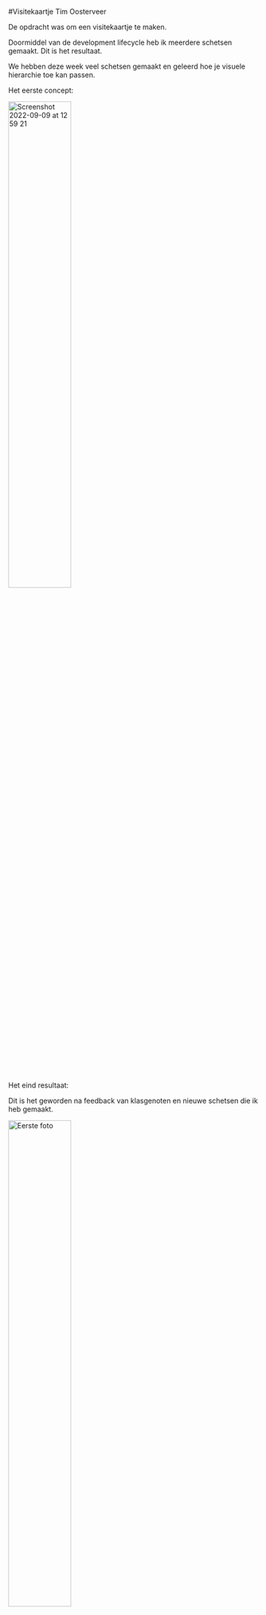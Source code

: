 #Visitekaartje Tim Oosterveer

De opdracht was om een visitekaartje te maken.

Doormiddel van de development lifecycle heb ik meerdere schetsen gemaakt. Dit is het resultaat.

We hebben deze week veel schetsen gemaakt en geleerd hoe je visuele hierarchie toe kan passen.



Het eerste concept:

<img width="50%" alt="Screenshot 2022-09-09 at 12 59 21" src="https://user-images.githubusercontent.com/62908209/189335614-ed88c56f-2275-4463-a921-694652f1069b.png">

Het eind resultaat:

Dit is het geworden na feedback van klasgenoten en nieuwe schetsen die ik heb gemaakt.


<img width="50%" alt="Eerste foto" src="https://user-images.githubusercontent.com/62908209/189334854-e9f95506-660e-4f99-95bf-5830bba4fa6c.png">

<img width="50%" alt="Screenshot 2022-09-09 at 10 08 58" src="https://user-images.githubusercontent.com/62908209/189336541-24821515-2036-4dd7-a7f7-2bf4288679bc.png">

